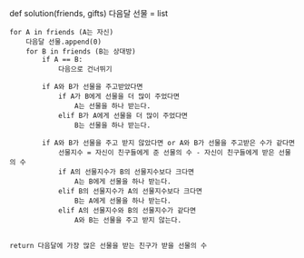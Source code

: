 
def solution(friends, gifts)
    다음달 선물 = list
    
    for A in friends (A는 자신)
        다음달 선물.append(0)
        for B in friends (B는 상대방)
            if A == B:
                다음으로 건너뛰기

            if A와 B가 선물을 주고받았다면
                if A가 B에게 선물을 더 많이 주었다면
                    A는 선물을 하나 받는다.
                elif B가 A에게 선물을 더 많이 주었다면
                    B는 선물을 하나 받는다.

            if A와 B가 선물을 주고 받지 않았다면 or A와 B가 선물을 주고받은 수가 같다면
                선물지수 = 자신이 친구들에게 준 선물의 수 - 자신이 친구들에게 받은 선물의 수
                if A의 선물지수가 B의 선물지수보다 크다면
                    A는 B에게 선물을 하나 받는다.
                elif B의 선물지수가 A의 선물지수보다 크다면
                    B는 A에게 선물을 하나 받는다.
                elif A의 선물지수와 B의 선물지수가 같다면
                    A와 B는 선물을 주고 받지 않는다.
    
    
    return 다음달에 가장 많은 선물을 받는 친구가 받을 선물의 수

